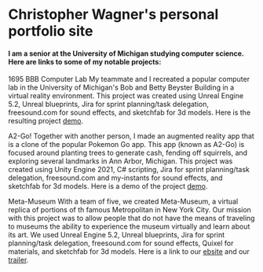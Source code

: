 # Christopher Wagner's personal portfolio site
#### I am a senior at the University of Michigan studying computer science.  Here are links to some of my notable projects:

1695 BBB Computer Lab
My teammate and I recreated a popular computer lab in the University of Michigan's Bob and Betty Beyster Building in a virtual reality environment.  This project was created using Unreal Engine 5.2, Unreal blueprints, Jira for sprint planning/task delegation, freesound.com for sound effects, and sketchfab for 3d models.  Here is the resulting project <a href="https://youtu.be/VbM1yUCU9iA">demo</a>.

A2-Go!
Together with another person, I made an augmented reality app that is a clone of the popular Pokemon Go app.  This app (known as A2-Go) is focused around planting trees to generate cash, fending off squirrels, and exploring several landmarks in Ann Arbor, Michigan.  This project was created using Unity Engine 2021, C# scripting, Jira for sprint planning/task delegation, freesound.com and my-instants for sound effects, and sketchfab for 3d models.  Here is a demo of the project <a href="https://youtu.be/zUrP7mEJmAM">demo</a>.

Meta-Museum
With a team of five, we created Meta-Museum, a virtual replica of portions of th famous Metropolitan in New York City.  Our mission with this project was to allow people that do not have the means of traveling to museums the ability to experience the museum virtually and learn about its art.  We used Unreal Engine 5.2, Unreal blueprints, Jira for sprint planning/task delegation, freesound.com for sound effects, Quixel for materials, and sketchfab for 3d models. Here is a link to our <a href="https://chrwagne.wixsite.com/meta-museum">ebsite</a> and our <a href="https://youtu.be/DY9e8_kD1JU?si=QRqlP2t_xH1Ekn8u">trailer</a>.
